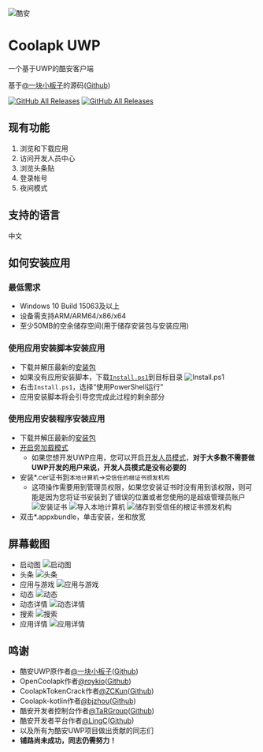 ![酷安](https://coolapk.com/static/images/header-logo.png)

# Coolapk UWP
一个基于UWP的酷安客户端

基于[@一块小板子](http://www.coolapk.com/u/695942)的源码([Github](https://github.com/oboard/CoolApk-UWP))

<a href="https://github.com/Tangent-90/Coolapk-UWP/releases"><img alt="GitHub All Releases" src="https://img.shields.io/github/downloads/Tangent-90/Coolapk-UWP/total.svg?label=DOWNLOAD&logo=github&style=for-the-badge"></a>
<a href="https://pan.baidu.com/s/1Wjy-CUfjm0sOHCKLwQEALQ"><img alt="GitHub All Releases" src="https://img.shields.io/github/downloads/Tangent-90/Coolapk-UWP/total.svg?label=DOWNLOAD&logo=baidu&style=for-the-badge"></a>

## 现有功能
1. 浏览和下载应用
2. 访问开发人员中心
3. 浏览头条贴
4. 登录帐号
5. 夜间模式

## 支持的语言
中文

## 如何安装应用
### 最低需求
- Windows 10 Build 15063及以上
- 设备需支持ARM/ARM64/x86/x64
- 至少50MB的空余储存空间(用于储存安装包与安装应用)

### 使用应用安装脚本安装应用
- 下载并解压最新的[安装包](https://github.com/Tangent-90/Coolapk-UWP/releases)
- 如果没有应用安装脚本，下载[`Install.ps1`](Install.ps1)到目标目录
![Install.ps1](Screenshots/Snipaste_2019-10-12_22-49-11.png)
- 右击`Install.ps1`，选择“使用PowerShell运行”
- 应用安装脚本将会引导您完成此过程的剩余部分

### 使用应用安装程序安装应用
- 下载并解压最新的[安装包](https://github.com/Tangent-90/Coolapk-UWP/releases)
- [开启旁加载模式](https://www.windowscentral.com/how-enable-windows-10-sideload-apps-outside-store)
  - 如果您想开发UWP应用，您可以开启[开发人员模式](https://docs.microsoft.com/zh-cn/windows/uwp/get-started/enable-your-device-for-development)，**对于大多数不需要做UWP开发的用户来说，开发人员模式是没有必要的**
- 安装*.cer证书到`本地计算机`→`受信任的根证书颁发机构`
  - 这项操作需要用到管理员权限，如果您安装证书时没有用到该权限，则可能是因为您将证书安装到了错误的位置或者您使用的是超级管理员账户
  ![安装证书](Screenshots/Snipaste_2019-10-12_22-46-37.png)
  ![导入本地计算机](Screenshots/Snipaste_2019-10-12_22-47-51.png)
  ![储存到受信任的根证书颁发机构](Screenshots/Snipaste_2019-10-12_22-48-11.png)
- 双击*.appxbundle，单击安装，坐和放宽

## 屏幕截图
- 启动图
![启动图](Screenshots/2019-10-13-123321.png)
- 头条
![头条](Screenshots/2019-10-13-130542.jpg)
- 应用与游戏
![应用与游戏](Screenshots/2019-10-13-125244.jpg)
- 动态
![动态](Screenshots/2019-10-13-124904.jpg)
- 动态详情
![动态详情](Screenshots/2019-10-13-124940.jpg)
- 搜索
![搜索](Screenshots/2019-10-13-132516.jpg)
- 应用详情
![应用详情](Screenshots/批注-2019-10-13-132558.jpg)

## 鸣谢
- 酷安UWP原作者[@一块小板子](http://www.coolapk.com/u/695942)([Github](https://github.com/oboard))
- OpenCoolapk作者[@roykio](http://www.coolapk.com/u/703542)([Github](https://github.com/roykio))
- CoolapkTokenCrack作者[@ZCKun](http://www.coolapk.com/u/654147)([Github](https://github.com/ZCKun))
- Coolapk-kotlin作者[@bjzhou](http://www.coolapk.com/u/528097)([Github](https://github.com/bjzhou))
- 酷安开发者控制台作者[@TaRGroup](http://www.coolapk.com/u/803922)([Github](https://github.com/TaRGroup))
- 酷安开发者平台作者[@LingC](http://www.coolapk.com/u/745652)([Github](https://github.com/HelloLingC))
- 以及所有为酷安UWP项目做出贡献的同志们
- **铺路尚未成功，同志仍需努力！**
